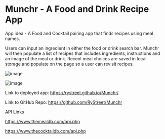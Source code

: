 # Munchr - A Food and Drink Recipe App

App idea - A Food and Cocktail pairing app that finds recipes using meal names.

Users can input an ingredient in either the food or drink search bar. Munchr will then populate a list of recipes that includes ingredients, instructions and an image of the meal or drink. Recent meal choices are saved in local storage and populate on the page so a user can revisit recipes.

![image](https://user-images.githubusercontent.com/112584082/199333527-17658774-d566-46be-b8e7-aaee1e6083a8.png)

![image](https://user-images.githubusercontent.com/112584082/199333583-5fd9d180-83fb-4107-9739-2d00f625537f.png)

Link to deployed app: https://rystreet.github.io/Munchr/

Link to GitHub Repo: https://github.com/RyStreet/Munchr

API Links

https://www.themealdb.com/api.php

https://www.thecocktaildb.com/api.php
